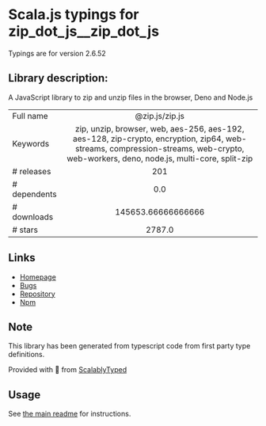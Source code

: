
# Scala.js typings for zip_dot_js__zip_dot_js

Typings are for version 2.6.52

## Library description:
A JavaScript library to zip and unzip files in the browser, Deno and Node.js

|                    |                 |
| ------------------ | :-------------: |
| Full name          | @zip.js/zip.js |
| Keywords           | zip, unzip, browser, web, aes-256, aes-192, aes-128, zip-crypto, encryption, zip64, web-streams, compression-streams, web-crypto, web-workers, deno, node.js, multi-core, split-zip |
| # releases         | 201 |
| # dependents       | 0.0 |
| # downloads        | 145653.66666666666 |
| # stars            | 2787.0 |

## Links
- [Homepage](https://gildas-lormeau.github.io/zip.js)
- [Bugs](https://github.com/gildas-lormeau/zip.js/issues)
- [Repository](https://github.com/gildas-lormeau/zip.js)
- [Npm](https://www.npmjs.com/package/%40zip.js%2Fzip.js)
    


## Note
This library has been generated from typescript code from first party type definitions.

Provided with :purple_heart: from [ScalablyTyped](https://github.com/oyvindberg/ScalablyTyped)

## Usage
See [the main readme](../../readme.md) for instructions.



